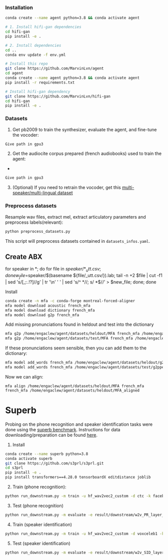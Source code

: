 ### Installation

```sh
conda create --name agent python=3.8 && conda activate agent

# 1. Install hifi-gan dependencies
cd hifi-gan
pip install -e .

# 2. Install dependencies
cd ..
conda env update -f env.yml 
```

```sh
# Install this repo
git clone https://github.com/MarvinLvn/agent
cd agent
conda create --name agent python=3.8 && conda activate agent
pip install -r requirements.txt

# Install hifi-gan dependency
git clone https://github.com/MarvinLvn/hifi-gan
cd hifi-gan
pip install -e .
```

### Datasets

1) Get pb2009 to train the synthesizer, evaluate the agent, and fine-tune the vocoder:

```sh
Give path in gpu3
```
2) Get the audiocite corpus prepared (french audiobooks) used to train the agent:
-
```sh
Give path in gpu3
```

3) (Optional) If you need to retrain the vocoder, get this [multi-speaker/multi-lingual dataset](https://huggingface.co/datasets/mbarnig/lb-de-fr-en-pt-12800-TTS-CORPUS)


### Preprocess datasets

Resample wav files, extract mel, extract articulatory parameters and preprocess labels(relevant):

```sh
python preprocess_datasets.py
```

This script will preprocess datasets contained in `datasets_infos.yaml`.

## Create ABX

for speaker in *; do for file in $speaker/*_utt.csv; do new_file=$speaker/$(basename ${file/_utt.csv/}).lab; tail -n +2 $file | cut -f1 | sed 's/[,;:.!?]//g' | tr '\n' ' ' | sed 's/^ *//; s/ *$//' > $new_file; done; done

Install 
```sh
conda create -n mfa -c conda-forge montreal-forced-aligner
mfa model download acoustic french_mfa
mfa model download dictionary french_mfa
mfa model download g2p french_mfa
```

Add missing pronunciations found in heldout and test into the dictionary

```sh
mfa g2p /home/engaclew/agent/datasets/heldout/MFA french_mfa /home/engaclew/agent/datasets/heldout/g2pped_oovs.txt --dictionary french_mfa
mfa g2p /home/engaclew/agent/datasets/test/MFA french_mfa /home/engaclew/agent/datasets/test/g2pped_oovs.txt --dictionary french_mfa
```

If these pronunciations seem sensible, then you can add them to the dictionary:

```sh
mfa model add_words french_mfa /home/engaclew/agent/datasets/heldout/g2pped_oovs.txt
mfa model add_words french_mfa /home/engaclew/agent/datasets/test/g2pped_oovs.txt
```

Now we can align:

```
mfa align /home/engaclew/agent/datasets/heldout/MFA french_mfa french_mfa /home/engaclew/agent/datasets/heldout/MFA_aligned
```

# Superb

Probing on the phone recognition and speaker identification tasks were done using the [superb benchmark](https://github.com/s3prl/s3prl/tree/main).
Instructions for data downloading/preparation can be found [here](https://github.com/s3prl/s3prl/blob/main/s3prl/downstream/docs/superb.md#sid-speaker-identification).

1) Install
```sh
conda create --name superb python=3.8
conda activate superb
git clone https://github.com/s3prl/s3prl.git
cd s3prl
pip install -e .
pip install transformers==4.28.0 tensorboardX editdistance joblib
```

2) Train (phone recognition):

```sh
python run_downstream.py -m train -u hf_wav2vec2_custom -d ctc -k facebook/wav2vec2-base-10k-voxpopuli -c downstream/ctc/libriphone.yaml -n w2v_PR_layer_0 -s hidden_states -l 0
```

3) Test (phone recognition)

```sh
python run_downstream.py -m evaluate -e result/downstream/w2v_PR_layer_0/dev-best.ckpt
```

4) Train (speaker identification)

```sh
python run_downstream.py -m train -u hf_wav2vec2_custom -d voxceleb1 -k facebook/wav2vec2-base-10k-voxpopuli -n w2v_SID_layer_0 -s hidden_states -l 0
```

5) Test (speaker identification)

```sh
python run_downstream.py -m evaluate -e result/downstream/w2v_SID_layer_0/dev-best.ckpt
```
